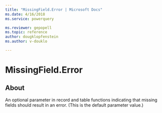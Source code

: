 ```yaml
---
title: "MissingField.Error | Microsoft Docs"
ms.date: 4/16/2018
ms.service: powerquery

ms.reviewer: gepopell
ms.topic: reference
author: dougklopfenstein
ms.author: v-douklo

---
```

# MissingField.Error
## About
An optional parameter in record and table functions indicating that missing fields should result in an error. (This is the default parameter value.)

